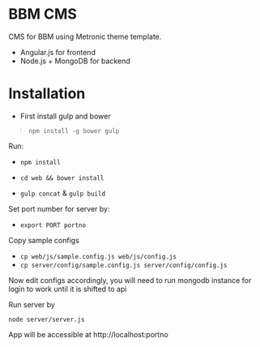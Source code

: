 # BBM CMS

CMS for BBM using Metronic theme template.

- Angular.js for frontend
- Node.js + MongoDB for backend

# Installation

- First install gulp and bower

> `npm install -g bower gulp`

Run:

- `npm install`

- `cd web && bower install`

- `gulp concat` & `gulp build` 

Set port number for server by:

- `export PORT portno`

Copy sample configs

- `cp web/js/sample.config.js web/js/config.js`
- `cp server/config/sample.config.js server/config/config.js`

Now edit configs accordingly, you will need to run mongodb instance for login to work until it is shifted to api

Run server by

`node server/server.js`

App will be accessible at http://localhost:portno
